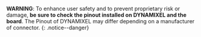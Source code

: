 **WARNING**: To enhance user safety and to prevent proprietary risk or damage, **be sure to check the pinout installed on DYNAMIXEL and the board**. The Pinout of DYNAMIXEL may differ depending on a manufacturer of connector. 
{: .notice--danger}
